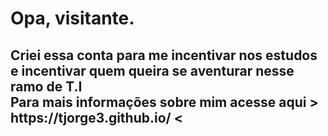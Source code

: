 <h1> Opa, visitante. </h1> 
<h2> Criei essa conta para me incentivar nos estudos e incentivar quem queira se aventurar nesse ramo de T.I <br>
  Para mais informações sobre mim acesse aqui > https://tjorge3.github.io/ < </h2>
 
<!--
**tJorge3/tJorge3** is a ✨ _special_ ✨ repository because its `README.md` (this file) appears on your GitHub profile.

Here are some ideas to get you started:

- 🔭 I’m currently working on ...
- 🌱 I’m currently learning ...
- 👯 I’m looking to collaborate on ...
- 🤔 I’m looking for help with ...
- 💬 Ask me about ...
- 📫 How to reach me: ...
- 😄 Pronouns: ...
- ⚡ Fun fact: ...
-->
